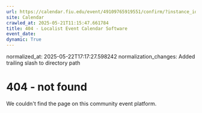```yaml
---
url: https://calendar.fiu.edu/event/49109765919551/confirm/?instance_id=49109765955414&return=https%3A%2F%2Fcalendar.fiu.edu%2Fcalendar%3Fevent_types%255B%255D%3D36918157286658
site: Calendar
crawled_at: 2025-05-21T11:15:47.661784
title: 404 - Localist Event Calendar Software
event_date: 
dynamic: True
---
```

normalized_at: 2025-05-22T17:17:27.598242
normalization_changes: Added trailing slash to directory path

# 404 - not found
We couldn't find the page on this community event platform.
